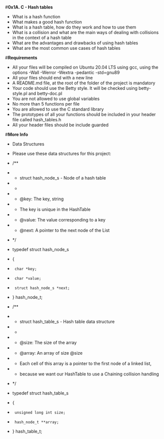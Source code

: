 #**0x1A. C - Hash tables**

+ What is a hash function
+ What makes a good hash function
+ What is a hash table, how do they work and how to use them
+ What is a collision and what are the main ways of dealing with collisions in the context of a hash table
+ What are the advantages and drawbacks of using hash tables
+ What are the most common use cases of hash tables

#**Requirements**

+ All your files will be compiled on Ubuntu 20.04 LTS using gcc, using the options -Wall -Werror -Wextra -pedantic -std=gnu89
+ All your files should end with a new line
+ A README.md file, at the root of the folder of the project is mandatory
+ Your code should use the Betty style. It will be checked using betty-style.pl and betty-doc.pl
+ You are not allowed to use global variables
+ No more than 5 functions per file
+ You are allowed to use the C standard library
+ The prototypes of all your functions should be included in your header file called hash_tables.h
+ All your header files should be include guarded

#**More Info**

+ Data Structures
+ Please use these data structures for this project:

+ /**
+  * struct hash_node_s - Node of a hash table
+  *
+  * @key: The key, string
+  * The key is unique in the HashTable
+  * @value: The value corresponding to a key
+  * @next: A pointer to the next node of the List
+  */
+ typedef struct hash_node_s
+ {
+      char *key;
+      char *value;
+      struct hash_node_s *next;
+ } hash_node_t;

+ /**
+  * struct hash_table_s - Hash table data structure
+  *
+  * @size: The size of the array
+  * @array: An array of size @size
+  * Each cell of this array is a pointer to the first node of a linked list,
+  * because we want our HashTable to use a Chaining collision handling
+  */
+ typedef struct hash_table_s
+ {
+      unsigned long int size;
+      hash_node_t **array;
+ } hash_table_t;
